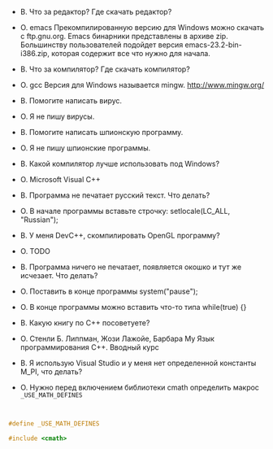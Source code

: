   * В. Что за редактор? Где скачать редактор?
  * О. emacs Прекомпилированную версию для Windows можно скачать с ftp.gnu.org. Emacs бинарники представлены в архиве zip. Большинству пользователей подойдет версия emacs-23.2-bin-i386.zip, которая содержит все что нужно для начала.


  * В. Что за компилятор? Где скачать компилятор?
  * О. gcc Версия для Windows называется mingw. http://www.mingw.org/


  * В. Помогите написать вирус.
  * О. Я не пишу вирусы.


  * В. Помогите написать шпионскую программу.
  * О. Я не пишу шпионские программы.


  * В. Какой компилятор лучше использовать под Windows?
  * О. Microsoft Visual C++


  * В. Программа не печатает русский текст. Что делать?
  * О. В начале программы вставьте строчку: setlocale(LC\_ALL, "Russian");


  * В. У меня DevC++, скомпилировать OpenGL программу?
  * О. TODO


  * В. Программа ничего не печатает, появляется окошко и тут же исчезает. Что делать?
  * О. Поставить в конце программы system("pause");
  * О. В конце программы можно вставить что-то типа while(true) {}


  * В. Какую книгу по C++ посоветуете?
  * О. Стенли Б. Липпман, Жози Лажойе, Барбара Му Язык программирования C++. Вводный курс

  * В. Я использую Visual Studio и у меня нет определенной константы M\_PI, что делать?
  * О. Нужно перед включением библиотеки cmath определить макрос `_USE_MATH_DEFINES`
```c++


#define _USE_MATH_DEFINES

#include <cmath>

```